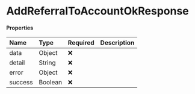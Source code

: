 # AddReferralToAccountOkResponse

**Properties**

| Name    | Type    | Required | Description |
| :------ | :------ | :------- | :---------- |
| data    | Object  | ❌       |             |
| detail  | String  | ❌       |             |
| error   | Object  | ❌       |             |
| success | Boolean | ❌       |             |
